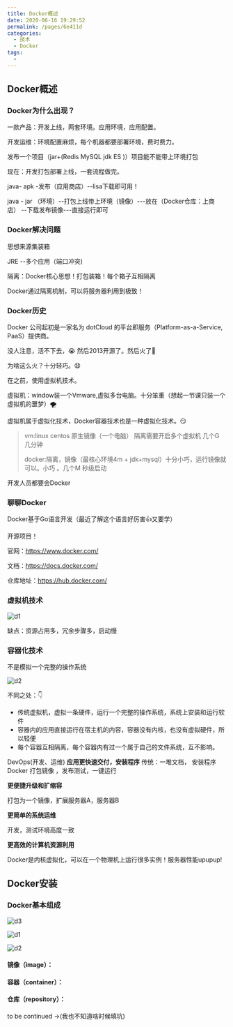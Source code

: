 ```yaml
---
title: Docker概述
date: 2020-06-16 19:29:52
permalink: /pages/6e411d
categories: 
  - 技术
  - Docker
tags: 
  - 
---
```

## Docker概述

### Docker为什么出现？

一款产品：开发上线，两套环境。应用环境，应用配置。

开发运维：环境配置麻烦，每个机器都要部署环境，费时费力。

发布一个项目（jar+(Redis MySQL jdk ES )）项目能不能带上环境打包

现在：开发打包部署上线，一套流程做完。

java- apk -发布（应用商店）--lisa下载即可用！

java - jar （环境）--打包上线带上环境（镜像）---放在（Docker仓库：上商店） --下载发布镜像---直接运行即可

### Docker解决问题

思想来源集装箱

JRE --多个应用（端口冲突)

隔离：Docker核心思想！打包装箱！每个箱子互相隔离

Docker通过隔离机制，可以将服务器利用到极致！

### Docker历史

 Docker 公司起初是一家名为 dotCloud 的平台即服务（Platform-as-a-Service, PaaS）提供商。 

没人注意，活不下去，:sob: 然后2013开源了。然后火了:tada:

为啥这么火？十分轻巧。:anguished:

在之前，使用虚拟机技术。

虚拟机：window装一个Vmware,虚拟多台电脑。十分笨重（想起一节课只装一个虚拟机的噩梦）:tornado:

虚拟机属于虚拟化技术，Docker容器技术也是一种虚拟化技术。:smirk:



> vm:linux centos 原生镜像（一个电脑） 隔离需要开启多个虚拟机 几个G 几分钟
>
> docker:隔离，镜像（最核心环境4m + jdk+mysql）十分小巧，运行镜像就可以。小巧 。几个M  秒级启动
>



开发人员都要会Docker

### 聊聊Docker

Docker基于Go语言开发（最近了解这个语言好厉害:thumbsup:又要学）

开源项目！

官网：https://www.docker.com/

文档：https://docs.docker.com/ 

仓库地址：https://hub.docker.com/  

### 虚拟机技术

![d1](../img/d1.jpg)

缺点：资源占用多，冗余步骤多，启动慢

### 容器化技术

不是模拟一个完整的操作系统

![d2](../img/d2.jpg)

不同之处：:point_down:

* 传统虚拟机，虚拟一条硬件，运行一个完整的操作系统，系统上安装和运行软件
* 容器内的应用直接运行在宿主机的内容，容器没有内核，也没有虚拟硬件，所以轻便
* 每个容器互相隔离，每个容器内有过一个属于自己的文件系统，互不影响。


DevOps(开发、运维)
**应用更快速交付，安装程序**
传统：一堆文档，
安装程序 Docker  打包镜像 ，发布测试，一键运行

**更便捷升级和扩缩容**

打包为一个镜像，扩展服务器A，服务器B

**更简单的系统运维**

开发，测试环境高度一致

**更高效的计算机资源利用**

Docker是内核虚拟化，可以在一个物理机上运行很多实例！服务器性能upupup!



## Docker安装

### Docker基本组成

![d3](../img/d3.jpg)

![d1](../img/d1.jpg)

![d2](../img/d2.jpg)

#### 镜像（image）：



#### 容器（container）：

#### 仓库（repository）：

to be continued ->(我也不知道啥时候填坑)